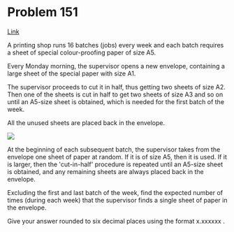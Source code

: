 # Problem 151

[Link](https://projecteuler.net/problem=151)

A printing shop runs 16 batches (jobs) every week and each batch requires a sheet of special colour-proofing paper of size A5.

Every Monday morning, the supervisor opens a new envelope, containing a large sheet of the special paper with size A1.

The supervisor proceeds to cut it in half, thus getting two sheets of size A2. Then one of the sheets is cut in half to get two sheets of size A3 and so on until an A5-size sheet is obtained, which is needed for the first batch of the week.

All the unused sheets are placed back in the envelope.

![](resources/images/0151.png?1678992052)

At the beginning of each subsequent batch, the supervisor takes from the envelope one sheet of paper at random. If it is of size A5, then it is used. If it is larger, then the 'cut-in-half' procedure is repeated until an A5-size sheet is obtained, and any remaining sheets are always placed back in the envelope.

Excluding the first and last batch of the week, find the expected number of times (during each week) that the supervisor finds a single sheet of paper in the envelope.

Give your answer rounded to six decimal places using the format x.xxxxxx .
